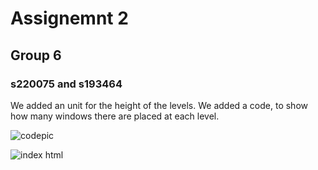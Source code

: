 # Assignemnt 2
## Group 6
### s220075 and s193464

We added an unit for the height of the levels.
We added a code, to show how many windows there are placed at each level. 



![codepic](https://user-images.githubusercontent.com/112421127/194867202-790192a2-a160-442c-975f-8ce11fd36874.jpg)

![index html](https://user-images.githubusercontent.com/112421127/194867209-931f45f0-7ebb-40ca-86aa-b5f1c18fc96f.jpg)



